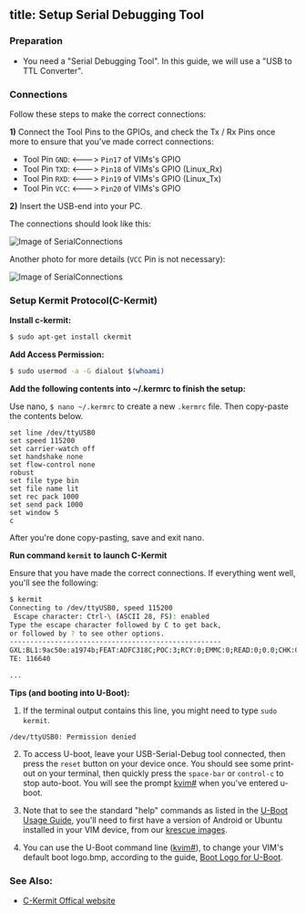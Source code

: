 title: Setup Serial Debugging Tool
---

### Preparation
- You need a "Serial Debugging Tool". In this guide, we will use a "USB to TTL Converter".

### Connections
Follow these steps to make the correct connections:

**1)** Connect the Tool Pins to the GPIOs, and check the Tx / Rx Pins once more to ensure that you've made correct connections:

  * Tool Pin `GND`: <---> `Pin17` of VIMs's GPIO
  * Tool Pin `TXD`: <---> `Pin18` of VIMs's GPIO (Linux_Rx)
  * Tool Pin `RXD`: <---> `Pin19` of VIMs's GPIO (Linux_Tx)
  * Tool Pin `VCC`: <---> `Pin20` of VIMs's GPIO

**2)** Insert the USB-end into your PC.

The connections should look like this:

![Image of SerialConnections](/images/vim1/SerialConnections_3Pin.png)

Another photo for more details (`VCC` Pin is not necessary):

![Image of SerialConnections](/images/vim1/SerialConnections.png)


### Setup Kermit Protocol(C-Kermit)
**Install c-kermit:**

```sh
$ sudo apt-get install ckermit
```

**Add Access Permission:**
```sh
$ sudo usermod -a -G dialout $(whoami)
```

**Add the following contents into ~/.kermrc to finish the setup:**

Use nano, `$ nano ~/.kermrc` to create a new `.kermrc` file. Then copy-paste the contents below.
```
set line /dev/ttyUSB0
set speed 115200
set carrier-watch off
set handshake none
set flow-control none
robust
set file type bin
set file name lit
set rec pack 1000
set send pack 1000
set window 5
c
```
After you're done copy-pasting, save and exit nano.

**Run command `kermit` to launch C-Kermit**

Ensure that you have made the correct connections. If everything went well, you'll see the following:

```sh
$ kermit
Connecting to /dev/ttyUSB0, speed 115200
 Escape character: Ctrl-\ (ASCII 28, FS): enabled
Type the escape character followed by C to get back,
or followed by ? to see other options.
----------------------------------------------------
GXL:BL1:9ac50e:a1974b;FEAT:ADFC318C;POC:3;RCY:0;EMMC:0;READ:0;0.0;CHK:0;
TE: 116640

...

```
**Tips (and booting into U-Boot):**

1. If the terminal output contains this line, you might need to type `sudo kermit`.
```
/dev/ttyUSB0: Permission denied
```
2. To access U-boot, leave your USB-Serial-Debug tool connected, then press the `reset` button on your device once. You should see some print-out on your terminal, then quickly press the `space-bar` or `control-c` to stop auto-boot. You will see the prompt [kvim#](https://docs.khadas.com/vim1/UBootUsage.html) when you've entered u-boot.

3. Note that to see the standard "help" commands as listed in the [U-Boot Usage Guide](https://docs.khadas.com/vim1/UBootUsage.html), you'll need to first have a version of Android or Ubuntu installed in your VIM device, from our [krescue images](https://dl.khadas.com/Firmware/Krescue/images/).

4. You can use the U-Boot command line ([kvim#](https://docs.khadas.com/vim1/UBootUsage.html)), to change your VIM's default boot logo.bmp, according to the guide, [Boot Logo for U-Boot](https://docs.khadas.com/vim1/BuildBootLogoForUboot.html).

### See Also:
* [C-Kermit Offical website](http://www.columbia.edu/kermit/index.html)
